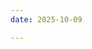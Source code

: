 ```yaml
---
date: 2025-10-09

---
```


<!--
 * @Author: your name
 * @Date: 2021-07-15 18:05:25
 * @LastEditTime: 2021-07-15 18:05:26
 * @LastEditors: Please set LastEditors
 * @Description: In User Settings Edit
 * @FilePath: \DailyNotes\学习路线\研究方向\微信小程序\小程序.md
-->
